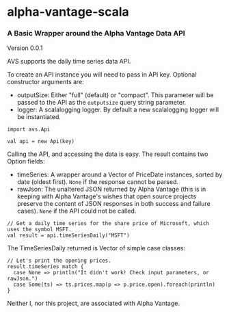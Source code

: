 # alpha-vantage-scala
### A Basic Wrapper around the Alpha Vantage Data API

Version 0.0.1

AVS supports the daily time series data API.

To create an API instance you will need to pass in API key.
Optional constructor arguments are:
* outputSize: Either "full" (default) or "compact". This parameter will be passed to the API as the `outputsize` query string parameter.
* logger: A scalalogging logger.  By default a new scalalogging logger will be instantiated.

```
import avs.Api

val api = new Api(key)
```
Calling the API, and accessing the data is easy. The result contains two Option fields:
* timeSeries: A wrapper around a Vector of PriceDate instances, sorted by date (oldest first). `None` if the response cannot be parsed.
* rawJson: The unaltered JSON returned by Alpha Vantage (this is in keeping with Alpha Vantage's wishes that open source projects preserve the content of JSON responses in both success and failure cases). `None` if the API could not be called.
```
// Get a daily time series for the share price of Microsoft, which uses the symbol MSFT.
val result = api.timeSeriesDaily("MSFT")
```
The TimeSeriesDaily returned is Vector of simple case classes:
```
// Let's print the opening prices.
result.timeSeries match {
  case None => println("It didn't work! Check input parameters, or rawJson.")
  case Some(ts) => ts.prices.map(p => p.price.open).foreach(println)
}
```

Neither I, nor this project, are associated with Alpha Vantage.